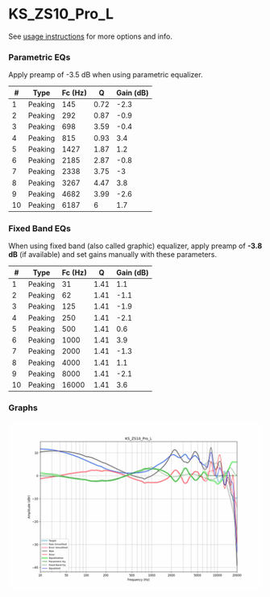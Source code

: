 # KS_ZS10_Pro_L
See [usage instructions](https://github.com/jaakkopasanen/AutoEq#usage) for more options and info.

### Parametric EQs
Apply preamp of -3.5 dB when using parametric equalizer.

|   # | Type    |   Fc (Hz) |    Q |   Gain (dB) |
|-----|---------|-----------|------|-------------|
|   1 | Peaking |       145 | 0.72 |        -2.3 |
|   2 | Peaking |       292 | 0.87 |        -0.9 |
|   3 | Peaking |       698 | 3.59 |        -0.4 |
|   4 | Peaking |       815 | 0.93 |         3.4 |
|   5 | Peaking |      1427 | 1.87 |         1.2 |
|   6 | Peaking |      2185 | 2.87 |        -0.8 |
|   7 | Peaking |      2338 | 3.75 |        -3   |
|   8 | Peaking |      3267 | 4.47 |         3.8 |
|   9 | Peaking |      4682 | 3.99 |        -2.6 |
|  10 | Peaking |      6187 | 6    |         1.7 |

### Fixed Band EQs
When using fixed band (also called graphic) equalizer, apply preamp of **-3.8 dB** (if available) and set gains manually with these parameters.

|   # | Type    |   Fc (Hz) |    Q |   Gain (dB) |
|-----|---------|-----------|------|-------------|
|   1 | Peaking |        31 | 1.41 |         1.1 |
|   2 | Peaking |        62 | 1.41 |        -1.1 |
|   3 | Peaking |       125 | 1.41 |        -1.9 |
|   4 | Peaking |       250 | 1.41 |        -2.1 |
|   5 | Peaking |       500 | 1.41 |         0.6 |
|   6 | Peaking |      1000 | 1.41 |         3.9 |
|   7 | Peaking |      2000 | 1.41 |        -1.3 |
|   8 | Peaking |      4000 | 1.41 |         1.1 |
|   9 | Peaking |      8000 | 1.41 |        -2.1 |
|  10 | Peaking |     16000 | 1.41 |         3.6 |

### Graphs
![](./KS_ZS10_Pro_L.png)
